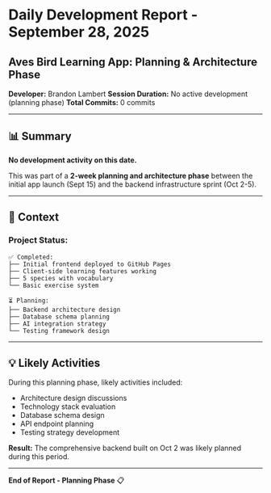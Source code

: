 # Daily Development Report - September 28, 2025
## Aves Bird Learning App: Planning & Architecture Phase

**Developer:** Brandon Lambert
**Session Duration:** No active development (planning phase)
**Total Commits:** 0 commits

---

## 📊 Summary

**No development activity on this date.**

This was part of a **2-week planning and architecture phase** between the initial app launch (Sept 15) and the backend infrastructure sprint (Oct 2-5).

---

## 🎯 Context

### **Project Status:**
```
✅ Completed:
├── Initial frontend deployed to GitHub Pages
├── Client-side learning features working
├── 5 species with vocabulary
└── Basic exercise system

⏳ Planning:
├── Backend architecture design
├── Database schema planning
├── AI integration strategy
└── Testing framework design
```

---

## 💡 Likely Activities

During this planning phase, likely activities included:
- Architecture design discussions
- Technology stack evaluation
- Database schema design
- API endpoint planning
- Testing strategy development

**Result:** The comprehensive backend built on Oct 2 was likely planned during this period.

---

**End of Report - Planning Phase** 📋
